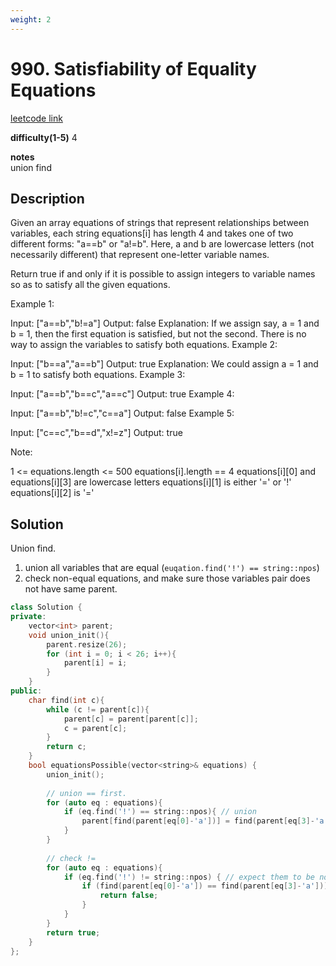 ```yaml
---
weight: 2
---
```

# 990. Satisfiability of Equality Equations
[leetcode link](https://leetcode.com/problems/satisfiability-of-equality-equations/)

**difficulty(1-5)** 
4

**notes**   
union find

## Description
Given an array equations of strings that represent relationships between variables, each string equations[i] has length 4 and takes one of two different forms: "a==b" or "a!=b".  Here, a and b are lowercase letters (not necessarily different) that represent one-letter variable names.

Return true if and only if it is possible to assign integers to variable names so as to satisfy all the given equations.

 

Example 1:

Input: ["a==b","b!=a"]
Output: false
Explanation: If we assign say, a = 1 and b = 1, then the first equation is satisfied, but not the second.  There is no way to assign the variables to satisfy both equations.
Example 2:

Input: ["b==a","a==b"]
Output: true
Explanation: We could assign a = 1 and b = 1 to satisfy both equations.
Example 3:

Input: ["a==b","b==c","a==c"]
Output: true
Example 4:

Input: ["a==b","b!=c","c==a"]
Output: false
Example 5:

Input: ["c==c","b==d","x!=z"]
Output: true
 

Note:

1 <= equations.length <= 500
equations[i].length == 4
equations[i][0] and equations[i][3] are lowercase letters
equations[i][1] is either '=' or '!'
equations[i][2] is '='

## Solution

Union find. 

1. union all variables that are equal (`euqation.find('!') == string::npos`)
2. check non-equal equations, and make sure those variables pair does not have same parent.


```c++
class Solution {
private:
    vector<int> parent;
    void union_init(){
        parent.resize(26);
        for (int i = 0; i < 26; i++){
            parent[i] = i;
        }
    }
public:
    char find(int c){
        while (c != parent[c]){
            parent[c] = parent[parent[c]];
            c = parent[c];
        }
        return c;
    }
    bool equationsPossible(vector<string>& equations) {
        union_init();
        
        // union == first. 
        for (auto eq : equations){
            if (eq.find('!') == string::npos){ // union
                parent[find(parent[eq[0]-'a'])] = find(parent[eq[3]-'a']);
            }
        }
        
        // check != 
        for (auto eq : equations){
            if (eq.find('!') != string::npos) { // expect them to be not in same group
                if (find(parent[eq[0]-'a']) == find(parent[eq[3]-'a'])){
                    return false;
                }
            }
        }
        return true;
    }
};
```

 